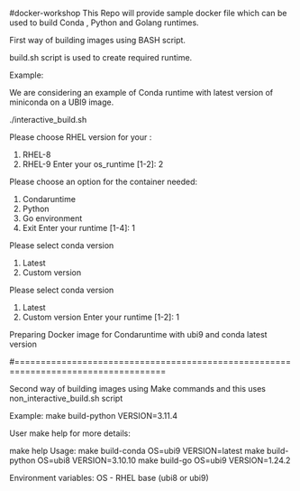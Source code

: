 #docker-workshop
This Repo will provide sample docker file which can be used to build Conda , Python and Golang runtimes.


First way of building images using BASH script.

build.sh script is used to create required runtime.

Example:

We are considering an example of Conda runtime with latest version of miniconda on a UBI9 image.

./interactive_build.sh

Please choose RHEL version for your :
1) RHEL-8
2) RHEL-9
Enter your os_runtime [1-2]: 2

Please choose an option for the container needed:
1) Condaruntime
2) Python
3) Go environment
4) Exit
Enter your runtime [1-4]: 1

Please select conda version
1) Latest
2) Custom version

Please select conda version
1) Latest
2) Custom version
Enter your runtime [1-2]: 1

Preparing Docker image for Condaruntime with ubi9 and conda latest version



#===================================================================================

Second way of building images using Make commands and this uses non_interactive_build.sh script

Example:
make build-python VERSION=3.11.4


User make help for more details:

make help
Usage:
  make build-conda OS=ubi9 VERSION=latest
  make build-python OS=ubi8 VERSION=3.10.10
  make build-go OS=ubi9 VERSION=1.24.2

Environment variables:
  OS         - RHEL base (ubi8 or ubi9)

